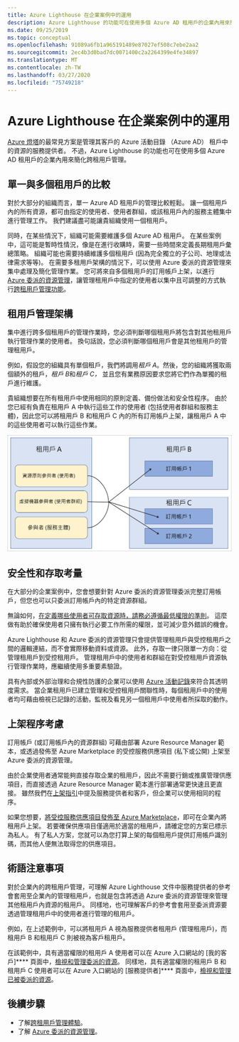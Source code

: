 ```yaml
---
title: Azure Lighthouse 在企業案例中的運用
description: Azure Lighthouse 的功能可在使用多個 Azure AD 租用戶的企業內用來簡化跨租用戶管理。
ms.date: 09/25/2019
ms.topic: conceptual
ms.openlocfilehash: 91089a6fb1a965191489e87027ef508c7ebe2aa2
ms.sourcegitcommit: 2ec4b3d0bad7dc0071400c2a2264399e4fe34897
ms.translationtype: MT
ms.contentlocale: zh-TW
ms.lasthandoff: 03/27/2020
ms.locfileid: "75749218"
---
```

# <a name="azure-lighthouse-in-enterprise-scenarios"></a>Azure Lighthouse 在企業案例中的運用

[Azure 燈塔](../overview.md)的最常見方案是管理其客戶的 Azure 活動目錄 （Azure AD） 租戶中的資源的服務提供者。 不過，Azure Lighthouse 的功能也可在使用多個 Azure AD 租用戶的企業內用來簡化跨租用戶管理。

## <a name="single-vs-multiple-tenants"></a>單一與多個租用戶的比較

對於大部分的組織而言，單一 Azure AD 租用戶的管理比較輕鬆。 讓一個租用戶內的所有資源，都可由指定的使用者、使用者群組，或該租用戶內的服務主體集中進行管理工作。 我們建議盡可能讓貴組織使用一個租用戶。

同時，在某些情況下，組織可能需要維護多個 Azure AD 租用戶。 在某些案例中，這可能是暫時性情況，像是在進行收購時，需要一些時間來定義長期租用戶彙總策略。 組織可能也需要持續維護多個租用戶 (因為完全獨立的子公司、地理或法律需求等等)。 在需要多租用戶架構的情況下，可以使用 Azure 委派的資源管理來集中處理及簡化管理作業。 您可將來自多個租用戶的訂用帳戶上架，以進行 [Azure 委派的資源管理](azure-delegated-resource-management.md)，讓管理租用戶中指定的使用者以集中且可調整的方式執行[跨租用戶管理功能](cross-tenant-management-experience.md)。

## <a name="tenant-management-architecture"></a>租用戶管理架構

集中進行跨多個租用戶的管理作業時，您必須判斷哪個租用戶將包含對其他租用戶執行管理作業的使用者。 換句話說，您必須判斷哪個租用戶會是其他租用戶的管理租用戶。

例如，假設您的組織具有單個租戶，我們將調用*租戶 A*。然後，您的組織將獲取兩個額外的租戶，*租戶 B*和*租戶 C，* 並且您有業務原因要求您將它們作為單獨的租戶進行維護。

貴組織想要在所有租用戶中使用相同的原則定義、備份做法和安全性程序。 由於您已經有負責在租用戶 A 中執行這些工作的使用者 (包括使用者群組和服務主體)，因此您可以將租用戶 B 和租用戶 C 內的所有訂用帳戶上架，讓租用戶 A 中的這些使用者可以執行這些作業。

![租用戶 A 中的使用者管理租用戶 B 和租用戶 C 中的資源](../media/enterprise-azure-lighthouse.jpg)

## <a name="security-and-access-considerations"></a>安全性和存取考量

在大部分的企業案例中，您會想要針對 Azure 委派的資源管理委派完整訂用帳戶，但您也可以只委派訂用帳戶內的特定資源群組。

無論如何，[在定義哪些使用者可存取資源時，請務必遵循最低權限的準則](recommended-security-practices.md#assign-permissions-to-groups-using-the-principle-of-least-privilege)。 這麼做有助於確保使用者只擁有執行必要工作所需的權限，並可減少意外錯誤的機會。

Azure Lighthouse 和 Azure 委派的資源管理只會提供管理租用戶與受控租用戶之間的邏輯連結，而不會實際移動資料或資源。 此外，存取一律只限單一方向：從管理租用戶到受控租用戶。  管理租用戶中的使用者和群組在對受控租用戶資源執行管理作業時，應繼續使用多重要素驗證。

具有內部或外部治理和合規性防護的企業可以使用 [Azure 活動記錄](../../azure-monitor/platform/platform-logs-overview.md)來符合其透明度需求。 當企業租用戶已建立管理和受控租用戶關聯性時，每個租用戶中的使用者均可藉由檢視已記錄的活動，監視及看見另一個租用戶中使用者所採取的動作。

## <a name="onboarding-process-considerations"></a>上架程序考慮

訂用帳戶 (或訂用帳戶內的資源群組) 可藉由部署 Azure Resource Manager 範本，或透過發佈至 Azure Marketplace 的受控服務供應項目 (私下或公開) 上架至 Azure 委派的資源管理。

由於企業使用者通常能夠直接存取企業的租用戶，因此不需要行銷或推廣管理供應項目，而直接透過 Azure Resource Manager 範本進行部署通常更快速且更直接。 雖然我們在[上架指引](../how-to/onboard-customer.md)中提及服務提供者和客戶，但企業可以使用相同的程序。

如果您想要，[將受控服務供應項目發佈至 Azure Marketplace](../how-to/publish-managed-services-offers.md)，即可在企業內將租用戶上架。 若要確保供應項目僅適用於適當的租用戶，請確定您的方案已標示為私人。 有了私人方案，您就可以為您打算上架的每個租用戶提供訂用帳戶識別碼，而其他人便無法取得您的供應項目。

## <a name="terminology-notes"></a>術語注意事項

對於企業內的跨租用戶管理，可理解 Azure Lighthouse 文件中服務提供者的參考會套用至企業內的管理租用戶，也就是包含將透過 Azure 委派的資源管理來管理其他租用戶內資源的租用戶。 同樣地，也可理解客戶的參考會套用至委派資源要透過管理租用戶中的使用者進行管理的租用戶。

例如，在上述範例中，可以將租用戶 A 視為服務提供者租用戶 (管理租用戶)，而租用戶 B 和租用戶 C 則被視為客戶租用戶。

在該範例中，具有適當權限的租用戶 A 使用者可以在 Azure 入口網站的 [我的客戶]**** 頁面中，[檢視和管理委派的資源](../how-to/view-manage-customers.md)。 同樣地，具有適當權限的租用戶 B 和租用戶 C 使用者可以在 Azure 入口網站的 [服務提供者]**** 頁面中，[檢視和管理已被委派的資源](../how-to/view-manage-service-providers.md)。

## <a name="next-steps"></a>後續步驟

- 了解[跨租用戶管理體驗](cross-tenant-management-experience.md)。
- 了解 [Azure 委派的資源管理](azure-delegated-resource-management.md)。